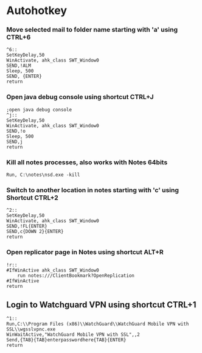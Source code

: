 
# Autohotkey


### Move selected mail to folder name starting with 'a' using CTRL+6

```
^6::
SetKeyDelay,50
WinActivate, ahk_class SWT_Window0
SEND,!ALM
Sleep, 500
SEND, {ENTER}
return
```


### Open java debug console using shortcut CTRL+J

```
;open java debug console
^j::
SetKeyDelay,50
WinActivate, ahk_class SWT_Window0
SEND,!o
Sleep, 500
SEND,j
return
```

### Kill all notes processes, also works with Notes 64bits
```
Run, C:\notes\nsd.exe -kill
```


### Switch to another location in notes starting with 'c' using Shortcut CTRL+2
```
^2::
SetKeyDelay,50
WinActivate, ahk_class SWT_Window0
SEND,!FL{ENTER}
SEND,c{DOWN 2}{ENTER}
return
```

### Open replicator page in Notes using shortcut ALT+R

```
!r::
#IfWinActive ahk_class SWT_Window0
	run notes:///ClientBookmark?OpenReplication
#IfWinActive
return
```

## Login to Watchguard VPN using shortcut CTRL+1
```
^1::
Run,C:\\Program Files (x86)\\WatchGuard\\WatchGuard Mobile VPN with SSL\\wgsslvpnc.exe
WinWaitActive,"WatchGuard Mobile VPN with SSL",,2
Send,{TAB}{TAB}enterpasswordhere{TAB}{ENTER}
return
```




